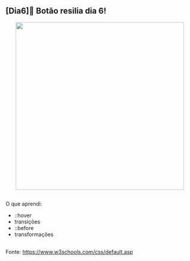 ## [Dia6]🔘 Botão resilia dia 6!

<div align="center">
  <img height="450em" src="https://user-images.githubusercontent.com/99842806/161793290-628f6e67-4651-48c6-9b48-dbf9a1794fad.gif"/>
</div>

##

O que aprendi:

- ::hover
- transições
- ::before
- transformações


##

Fonte:
https://www.w3schools.com/css/default.asp
